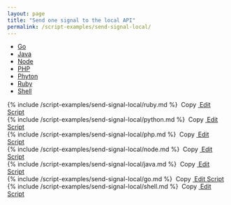 ```yaml
---
layout: page
title: "Send one signal to the local API"
permalink: /script-examples/send-signal-local/
---
```


<!-- {% include api_transition_header.html %} -->

<!-- Nav tabs -->
<ul class="nav nav-tabs code-nav-tabs" role="tablist">

  <li class="nav-item">
    <a class="nav-link go-language" id="send-one-signal-to-local-go-tab" data-toggle="tab" href="#send-one-signal-to-local-go" role="tab" aria-controls="send-one-signal-to-local-go" aria-selected="false">Go</a>
  </li>

  <li class="nav-item">
    <a class="nav-link java-language" id="send-one-signal-to-local-java-tab" data-toggle="tab" href="#send-one-signal-to-local-java" role="tab" aria-controls="send-one-signal-to-local-java" aria-selected="false">Java</a>
  </li>

  <li class="nav-item">
    <a class="nav-link node-language" id="send-one-signal-to-local-node-tab" data-toggle="tab" href="#send-one-signal-to-local-node" role="tab" aria-controls="send-one-signal-to-local-node" aria-selected="false">Node</a>
  </li>

  <li class="nav-item">
    <a class="nav-link php-language" id="send-one-signal-to-local-php-tab" data-toggle="tab" href="#send-one-signal-to-local-php" role="tab" aria-controls="send-one-signal-to-local-php" aria-selected="false">PHP</a>
  </li>

  <li class="nav-item">
    <a class="nav-link python-language" id="send-one-signal-to-local-python-tab" data-toggle="tab" href="#send-one-signal-to-local-python" role="tab" aria-controls="send-one-signal-to-local-python" aria-selected="false">Phyton</a>
  </li>

  <li class="nav-item">
    <a class="nav-link ruby-language" id="send-one-signal-to-local-ruby-tab" data-toggle="tab" href="#send-one-signal-to-local-ruby" role="tab" aria-controls="send-one-signal-to-local-ruby" aria-selected="false">Ruby</a>
  </li>

  <li class="nav-item">
    <a class="nav-link shell-language active" id="send-one-signal-to-local-shell-tab" data-toggle="tab" href="#send-one-signal-to-local-shell" role="tab" aria-controls="send-one-signal-to-local-shell" aria-selected="true">Shell</a>
  </li>
</ul>



<div class="tab-content">

<!-- Ruby code -->
<div class="code tab-pane " id="send-one-signal-to-local-ruby" role="tabpanel" aria-labelledby="send-one-signal-to-local-ruby-tab" markdown="1">
{% include /script-examples/send-signal-local/ruby.md %}
<!-- copy button -->
<a class="btn btn-sm copy-action"  data-toggle="tooltip" data-placement="top" title="copy" onclick="copyToClipBoard('send-one-signal-to-local-ruby')"><i class="fa fa-copy"></i>&nbsp;Copy</a>
<!-- edit button -->
<a class="btn btn-sm edit-action" href="https://github.com/DasKeyboard/Daskeyboard.io/blob/master/_includes/script-examples/send-signal-local/ruby.md "><i class="fa fa-pencil"></i>&nbsp;Edit Script</a>
</div>


<!-- Python code -->
<div class="code tab-pane " id="send-one-signal-to-local-python" role="tabpanel" aria-labelledby="send-one-signal-to-local-python-tab" markdown="1">
{% include /script-examples/send-signal-local/python.md %}
<!-- copy button -->
<a class="btn btn-sm copy-action"  data-toggle="tooltip" data-placement="top" title="copy" onclick="copyToClipBoard('send-one-signal-to-local-python')"><i class="fa fa-copy"></i>&nbsp;Copy</a>
<!-- edit button -->
<a class="btn btn-sm edit-action" href="https://github.com/DasKeyboard/Daskeyboard.io/blob/master/_includes/script-examples/send-signal-local/python.md "><i class="fa fa-pencil"></i>&nbsp;Edit Script</a>
</div>


<!-- PHP code -->
<div class="code tab-pane " id="send-one-signal-to-local-php" role="tabpanel" aria-labelledby="send-one-signal-to-local-php-tab" markdown="1">
{% include /script-examples/send-signal-local/php.md %}
<!-- copy button -->
<a class="btn btn-sm copy-action"  data-toggle="tooltip" data-placement="top" title="copy" onclick="copyToClipBoard('send-one-signal-to-local-php')"><i class="fa fa-copy"></i>&nbsp;Copy</a>
<!-- edit button -->
<a class="btn btn-sm edit-action" href="https://github.com/DasKeyboard/Daskeyboard.io/blob/master/_includes/script-examples/send-signal-local/php.md "><i class="fa fa-pencil"></i>&nbsp;Edit Script</a>
</div>



<!-- Node code -->
<div class="code tab-pane " id="send-one-signal-to-local-node" role="tabpanel" aria-labelledby="send-one-signal-to-local-node-tab" markdown="1">
{% include /script-examples/send-signal-local/node.md %}
<!-- copy button -->
<a class="btn btn-sm copy-action"  data-toggle="tooltip" data-placement="top" title="copy" onclick="copyToClipBoard('send-one-signal-to-local-node')"><i class="fa fa-copy"></i>&nbsp;Copy</a>
<!-- edit button -->
<a class="btn btn-sm edit-action" href="https://github.com/DasKeyboard/Daskeyboard.io/blob/master/_includes/script-examples/send-signal-local/node.md "><i class="fa fa-pencil"></i>&nbsp;Edit Script</a>
</div>



<!-- Java code -->
<div class="code tab-pane " id="send-one-signal-to-local-java" role="tabpanel" aria-labelledby="send-one-signal-to-local-java-tab" markdown="1">
{% include /script-examples/send-signal-local/java.md %}
<!-- copy button -->
<a class="btn btn-sm copy-action"  data-toggle="tooltip" data-placement="top" title="copy" onclick="copyToClipBoard('send-one-signal-to-local-java')"><i class="fa fa-copy"></i>&nbsp;Copy</a>
<!-- edit button -->
<a class="btn btn-sm edit-action" href="https://github.com/DasKeyboard/Daskeyboard.io/blob/master/_includes/script-examples/send-signal-local/java.md "><i class="fa fa-pencil"></i>&nbsp;Edit Script</a>
</div>


<!-- Go code -->
<div class="code tab-pane " id="send-one-signal-to-local-go" role="tabpanel" aria-labelledby="send-one-signal-to-local-go-tab" markdown="1">
{% include /script-examples/send-signal-local/go.md %}
<!-- copy button -->
<a class="btn btn-sm copy-action"  data-toggle="tooltip" data-placement="top" title="copy" onclick="copyToClipBoard('send-one-signal-to-local-go')"><i class="fa fa-copy"></i>&nbsp;Copy</a>
<!-- edit button -->
<a class="btn btn-sm edit-action" href="https://github.com/DasKeyboard/Daskeyboard.io/blob/master/_includes/script-examples/send-signal-local/go.md "><i class="fa fa-pencil"></i>&nbsp;Edit Script</a>
</div>

<!-- shell code -->
<div class="code tab-pane active" id="send-one-signal-to-local-shell" role="tabpanel" aria-labelledby="send-one-signal-to-local-shell-tab" markdown="1">
{% include /script-examples/send-signal-local/shell.md %}
<!-- copy button -->
<a class="btn btn-sm copy-action"  data-toggle="tooltip" data-placement="top" title="copy" onclick="copyToClipBoard('send-one-signal-to-local-shell')"><i class="fa fa-copy"></i>&nbsp;Copy</a>
<!-- edit button -->
<a class="btn btn-sm edit-action" href="https://github.com/DasKeyboard/Daskeyboard.io/blob/master/_includes/script-examples/send-signal-local/shell.md "><i class="fa fa-pencil"></i>&nbsp;Edit Script</a>
</div>

</div>